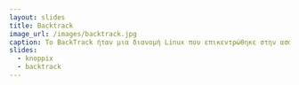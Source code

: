 ```yaml
---
layout: slides
title: Backtrack 
image_url: /images/backtrack.jpg
caption: Το BackTrack ήταν μια διανομή Linux που επικεντρώθηκε στην ασφάλεια, βασισμένο στη διανομή Knoppix Linux με στόχο την ασφάλεια υπολογιστών και τη χρήση δοκιμών διείσδυσης(Penetration testing). Τον Μάρτιο του 2013, η ομάδα Offensive Security επανδημιούργησε το BackTrack γύρω από τη διανομή Debian και το κυκλοφόρησε με το όνομα Kali Linux.
slides:
  - knoppix
  - backtrack
---
```


